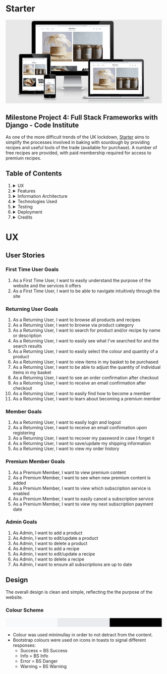 # Starter

![Home Responsive](./static/images/readme-images/home-responsive.png)
## Milestone Project 4: Full Stack Frameworks with Django - Code Institute
As one of the more difficult trends of the UK lockdown, [Starter](#) aims to simplify the processes involved in baking with sourdough by providing recipes and useful tools of the trade (available for purchase). A number of free recipes are provided, with paid membership required for access to premium recipes.


## Table of Contents

1. <details><summary>UX</summary>

   - [User Stories](#user-stories)

     - [First Time User Goals](#first-time-user-goals)
     - [Returning User Goals](#returning-user-goals)
     - [Member Goals](#returning-user-goals)
     - [Premium Member Goals](#premium-member-goals)
     - [Admin](#admin-goals)

   - [Design](#design)
     - [Colour Scheme](#colour-scheme)
     - [Typography](#typography)
     - [Imagery](#imagery)
     - [Icons](#icons)
     - [Layout](#layout)
     - [Styling](#styling)
     - [Wireframes](#wireframes)
         </details>

2. <details><summary>Features</summary>

   - [Existing Features](#existing-features)

     - [Elements on every page](#elements-on-every-page)
     - [Shop](#shop)
     - [Product Details](#product-details)
     - [Basket](#basket)
     - [Product Checkout](#checkout)
     - [Recipes](#recipes)
     - [Recipe](#recipe)
     - [Premium](#add-plant-page)
     - [Subscription Checkout](#subscription-checkout)
     - [Stripe Subscription Checkout](#stripe-subscription-checkout)
     - [User Account](#user-acccount)
     - [Subscription Settings][#subscription-settings]
     - [Allauth Pages][#allauth-pages]

   - [Features Left to Implement](#features-left-to-implement)
     </details>

3. <details><summary>Information Architecture
   </summary>

   - [Database Choice](#database-choice)

   - [Collections Data Structure](#collections-data-structure)

   </details>

4. <details><summary>Technologies Used
   </summary>

   - [Languages](#languages)

   - [Frameworks, Libraries & Programs Used](#frameworks,-libraries-&-programs-used)

   </details>

5. <details><summary>Testing
   </summary>

   - [testing.md](./testing.md)

   </details>

6. <details><summary>Deployment
   </summary>

   - [Requirements](#requirements)

   - [Making a Local Clone on Gitpod](#making-a-local-clone-on-gitpod)

   - [Heroku Deployment](#heroku-deployment)

   </details>

7. <details><summary>Credits
   </summary>

   - [Content](#content)

   - [Media](#media)

   - [Code](#code)

   - [Acknowledgements](#acknowledgements)
   </details>


# UX

## User Stories

### First Time User Goals

1. As a First Time User, I want to easily understand the purpose of the website and the services it offers
2. As a First Time User, I want to be able to navigate intuitively through the site


### Returning User Goals

1. As a Returning User, I want to browse all products and recipes
2. As a Returning User, I want to browse via product category
3. As a Returning User, I want to search for product and/or recipe by name or description
4. As a Returning User, I want to easily see what I've searched for and the search results
5. As a Returning User, I want to easily select the colour and quantity of a product
6. As a Returning User, I want to view items in my basket to be purchased
7. As a Returning User, I want to be able to adjust the quantity of individual items in my basket 
8. As a Returning User, I want to see an order confirmation after checkout
9. As a Returning User, I want to receive an email confirmation after checkout
10. As a Returning User, I want to easily find how to become a member
11. As a Returning User, I want to learn about becoming a premium member


### Member Goals

1. As a Returning User, I want to easily login and logout
2. As a Returning User, I want to receive an email confirmation upon registering
3. As a Returning User, I want to recover my password in case I forget it
4. As a Returning User, I want to save/update my shipping information
5. As a Returning User, I want to view my order history


### Premium Member Goals

1. As a Premium Member, I want to view premium content 
2. As a Premium Member, I want to see when new premium content is added
3. As a Premium Member, I want to view which subscription service is enabled
4. As a Premium Member, I want to easily cancel a subscription service
5. As a Premium Member, I want to view my next subscription payment date


### Admin Goals

1. As Admin, I want to add a product
2. As Admin, I want to edit/update a product
3. As Admin, I want to delete a product
4. As Admin, I want to add a recipe 
5. As Admin, I want to edit/update a recipe 
6. As Admin, I want to delete a recipe
7. As Admin, I want to ensure all subscriptions are up to date


## Design

The overall design is clean and simple, reflecting the the purpose of the website. 

### Colour Scheme

![Colour Scheme](./static/images/readme-images/colour-scheme.png)

- Colour was used minimullay in order to not detract from the content.
- Bootstrap colours were used on icons in toasts to signal different responses:
    - Success = BS Success
    - Info = BS Info
    - Error = BS Danger
    - Warning = BS Warning 

